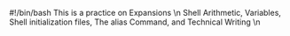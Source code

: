 #!/bin/bash
This is a practice on Expansions \n
Shell Arithmetic,
Variables,
Shell initialization files,
The alias Command, and
Technical Writing \n
